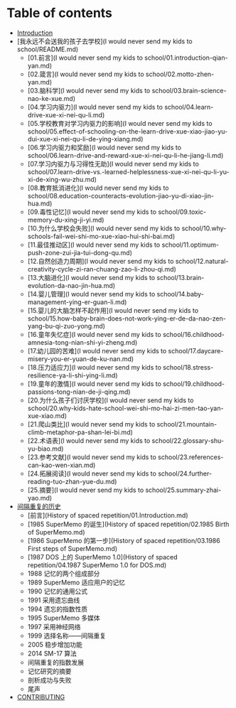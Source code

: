 # Table of contents

* [Introduction](README.md)
* [我永远不会送我的孩子去学校](I would never send my kids to school/README.md)
  * [01.前言](I would never send my kids to school/01.introduction-qian-yan.md)
  * [02.箴言](I would never send my kids to school/02.motto-zhen-yan.md)
  * [03.脑科学](I would never send my kids to school/03.brain-science-nao-ke-xue.md)
  * [04.学习内驱力](I would never send my kids to school/04.learn-drive-xue-xi-nei-qu-li.md)
  * [05.学校教育对学习内驱力的影响](I would never send my kids to school/05.effect-of-schooling-on-the-learn-drive-xue-xiao-jiao-yu-dui-xue-xi-nei-qu-li-de-ying-xiang.md)
  * [06.学习内驱力和奖励](I would never send my kids to school/06.learn-drive-and-reward-xue-xi-nei-qu-li-he-jiang-li.md)
  * [07.学习内驱力与习得性无助](I would never send my kids to school/07.learn-drive-vs.-learned-helplessness-xue-xi-nei-qu-li-yu-xi-de-xing-wu-zhu.md)
  * [08.教育抵消进化](I would never send my kids to school/08.education-counteracts-evolution-jiao-yu-di-xiao-jin-hua.md)
  * [09.毒性记忆](I would never send my kids to school/09.toxic-memory-du-xing-ji-yi.md)
  * [10.为什么学校会失败](I would never send my kids to school/10.why-schools-fail-wei-shi-mo-xue-xiao-hui-shi-bai.md)
  * [11.最佳推动区](I would never send my kids to school/11.optimum-push-zone-zui-jia-tui-dong-qu.md)
  * [12.自然创造力周期](I would never send my kids to school/12.natural-creativity-cycle-zi-ran-chuang-zao-li-zhou-qi.md)
  * [13.大脑进化](I would never send my kids to school/13.brain-evolution-da-nao-jin-hua.md)
  * [14.婴儿管理](I would never send my kids to school/14.baby-management-ying-er-guan-li.md)
  * [15.婴儿的大脑怎样不起作用](I would never send my kids to school/15.how-baby-brain-does-not-work-ying-er-de-da-nao-zen-yang-bu-qi-zuo-yong.md)
  * [16.童年失忆症](I would never send my kids to school/16.childhood-amnesia-tong-nian-shi-yi-zheng.md)
  * [17.幼儿园的苦难](I would never send my kids to school/17.daycare-misery-you-er-yuan-de-ku-nan.md)
  * [18.压力适应力](I would never send my kids to school/18.stress-resilience-ya-li-shi-ying-li.md)
  * [19.童年的激情](I would never send my kids to school/19.childhood-passions-tong-nian-de-ji-qing.md)
  * [20.为什么孩子们讨厌学校](I would never send my kids to school/20.why-kids-hate-school-wei-shi-mo-hai-zi-men-tao-yan-xue-xiao.md)
  * [21.爬山类比](I would never send my kids to school/21.mountain-climb-metaphor-pa-shan-lei-bi.md)
  * [22.术语表](I would never send my kids to school/22.glossary-shu-yu-biao.md)
  * [23.参考文献](I would never send my kids to school/23.references-can-kao-wen-xian.md)
  * [24.拓展阅读](I would never send my kids to school/24.further-reading-tuo-zhan-yue-du.md)
  * [25.摘要](I would never send my kids to school/25.summary-zhai-yao.md)
* [间隔重复的历史](history-of-spaced-repetition-jian-ge-zhong-fu-de-li-shi/README.md)
  * [前言](History of spaced repetition/01.Introduction.md)
  * [1985 SuperMemo 的诞生](History of spaced repetition/02.1985 Birth of SuperMemo.md)
  * [1986 SuperMemo 的第一步](History of spaced repetition/03.1986 First steps of SuperMemo.md)
  * [1987 DOS 上的 SuperMemo 1.0](History of spaced repetition/04.1987 SuperMemo 1.0 for DOS.md)
  * 1988 记忆的两个组成部分
  * 1989 SuperMemo 适应用户的记忆
  * 1990 记忆的通用公式
  * 1991 采用遗忘曲线
  * 1994 遗忘的指数性质
  * 1995 SuperMemo 多媒体
  * 1997 采用神经网络
  * 1999 选择名称——间隔重复
  * 2005 稳步增加功能
  * 2014 SM-17 算法
  * 间隔重复的指数发展
  * 记忆研究的摘要
  * 剖析成功与失败
  * 尾声
* [CONTRIBUTING](contributing.md)

